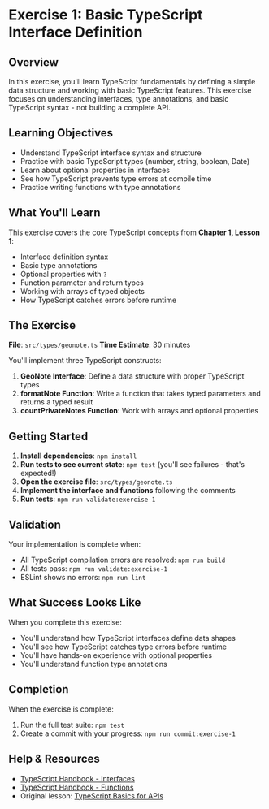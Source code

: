 # Exercise 1: Basic TypeScript Interface Definition

## Overview

In this exercise, you'll learn TypeScript fundamentals by defining a simple data structure and working with basic TypeScript features. This exercise focuses on understanding interfaces, type annotations, and basic TypeScript syntax - not building a complete API.

## Learning Objectives

- Understand TypeScript interface syntax and structure
- Practice with basic TypeScript types (number, string, boolean, Date)
- Learn about optional properties in interfaces
- See how TypeScript prevents type errors at compile time
- Practice writing functions with type annotations

## What You'll Learn

This exercise covers the core TypeScript concepts from **Chapter 1, Lesson 1**:
- Interface definition syntax
- Basic type annotations
- Optional properties with `?`
- Function parameter and return types
- Working with arrays of typed objects
- How TypeScript catches errors before runtime

## The Exercise

**File**: `src/types/geonote.ts`
**Time Estimate**: 30 minutes

You'll implement three TypeScript constructs:

1. **GeoNote Interface**: Define a data structure with proper TypeScript types
2. **formatNote Function**: Write a function that takes typed parameters and returns a typed result
3. **countPrivateNotes Function**: Work with arrays and optional properties

## Getting Started

1. **Install dependencies**: `npm install`
2. **Run tests to see current state**: `npm test` (you'll see failures - that's expected!)
3. **Open the exercise file**: `src/types/geonote.ts`
4. **Implement the interface and functions** following the comments
5. **Run tests**: `npm run validate:exercise-1`

## Validation

Your implementation is complete when:
- All TypeScript compilation errors are resolved: `npm run build`
- All tests pass: `npm run validate:exercise-1`
- ESLint shows no errors: `npm run lint`

## What Success Looks Like

When you complete this exercise:
- You'll understand how TypeScript interfaces define data shapes
- You'll see how TypeScript catches type errors before runtime
- You'll have hands-on experience with optional properties
- You'll understand function type annotations

## Completion

When the exercise is complete:
1. Run the full test suite: `npm test`  
2. Create a commit with your progress: `npm run commit:exercise-1`

## Help & Resources

- [TypeScript Handbook - Interfaces](https://www.typescriptlang.org/docs/handbook/2/objects.html)
- [TypeScript Handbook - Functions](https://www.typescriptlang.org/docs/handbook/2/functions.html)
- Original lesson: [TypeScript Basics for APIs](../01-typescript-fundamentals/lesson-1-typescript-basics/typescript-basics-for-apis.md)